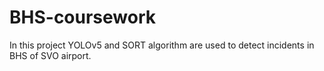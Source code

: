 # BHS-coursework

In this project YOLOv5 and SORT algorithm are used to detect incidents in BHS of SVO airport.
